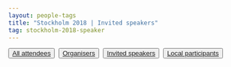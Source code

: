 ```yaml
---
layout: people-tags
title: "Stockholm 2018 | Invited speakers"
tag: stockholm-2018-speaker
---
```

<button class="button"><a class="linkbutton" href="/tag/stockholm-2018-people">
  All attendees
</a></button>&nbsp;
<button class="button"><a class="linkbutton" href="/tag/stockholm-2018-organiser">
  Organisers
</a></button>&nbsp;
<button class="button"><a class="linkbutton" href="/tag/stockholm-2018-speaker">
  Invited speakers
</a></button>&nbsp;
<button class="button"><a class="linkbutton" href="/tag/stockholm-2018-local">
  Local participants
</a></button>